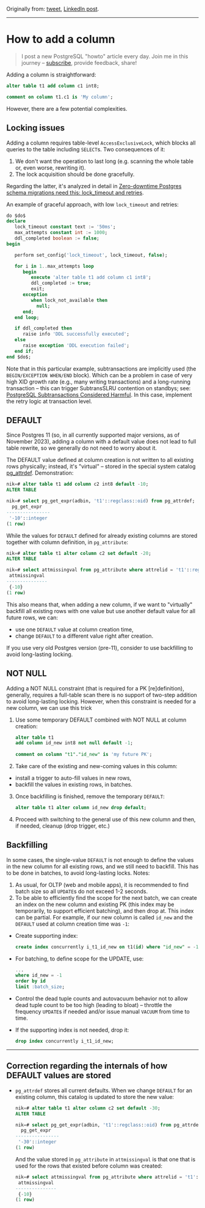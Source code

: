 Originally from: [tweet](https://twitter.com/samokhvalov/status/1728440121899487649), [LinkedIn post]().

---

# How to add a column

> I post a new PostgreSQL "howto" article every day. Join me in this
> journey – [subscribe](https://twitter.com/samokhvalov/), provide feedback, share!

Adding a column is straightforward:

```sql
alter table t1 add column c1 int8;

comment on column t1.c1 is 'My column';
```

However, there are a few potential complexities.

## Locking issues

Adding a column requires table-level `AccessExclusiveLock`, which blocks all queries to the table including `SELECT`s. 
Two consequences of it:

1) We don't want the operation to last long (e.g. scanning the whole table or, even worse, rewriting it).
2) The lock acquisition should be done gracefully.

Regarding the latter, it's analyzed in detail in 
[Zero-downtime Postgres schema migrations need this: lock_timeout and retries](https://postgres.ai/blog/20210923-zero-downtime-postgres-schema-migrations-lock-timeout-and-retries).

An example of graceful approach, with low `lock_timeout` and retries:

```sql
do $do$
declare
   lock_timeout constant text := '50ms';
   max_attempts constant int := 1000;
   ddl_completed boolean := false;
begin

   perform set_config('lock_timeout', lock_timeout, false);

   for i in 1..max_attempts loop
      begin
         execute 'alter table t1 add column c1 int8';
         ddl_completed := true;
         exit;
      exception
         when lock_not_available then
           null;
      end;
   end loop;

   if ddl_completed then
      raise info 'DDL successfully executed';
   else
      raise exception 'DDL execution failed';
   end if;
end $do$;
```

Note that in this particular example, subtransactions are implicitly used (the `BEGIN/EXCEPTION WHEN/END` block). Which
can be a problem in case of very high XID growth rate (e.g., many writing transactions) and a long-running transaction –
this can trigger SubtransSLRU contention on standbys; see: 
[PostgreSQL Subtransactions Considered Harmful](https://postgres.ai/blog/20210831-postgresql-subtransactions-considered-harmful). 
In this case, implement the retry logic at transaction level.

## DEFAULT

Since Postgres 11 (so, in all currently supported major versions, as of November 2023), adding a column with a default
value does not lead to full table rewrite, so we generally do not need to worry about it.

The DEFAULT value defined at column creation is not written to all existing rows physically; instead, it's "virtual" –
stored in the special system catalog [pg_attrdef](https://postgresql.org/docs/current/catalog-pg-attrdef.html).
Demonstration:

```sql
nik=# alter table t1 add column c2 int8 default -10;
ALTER TABLE

nik=# select pg_get_expr(adbin, 't1'::regclass::oid) from pg_attrdef;
  pg_get_expr
----------------
 '-10'::integer
(1 row)
```

While the values for `DEFAULT` defined for already existing columns are stored together with column definition, in 
`pg_attribute`:

```sql
nik=# alter table t1 alter column c2 set default -20;
ALTER TABLE

nik=# select attmissingval from pg_attribute where attrelid = 't1'::regclass::oid and attname = 'c2';
 attmissingval
---------------
 {-10}
(1 row)
```

This also means that, when adding a new column, if we want to "virtually" backfill all existing rows with one value but
use another default value for all future rows, we can:

- use one `DEFAULT` value at column creation time,
- change `DEFAULT` to a different value right after creation.

If you use very old Postgres version (pre-11), consider to use backfilling to avoid long-lasting locking.

## NOT NULL

Adding a NOT NULL constraint (that is required for a PK [re]definition), generally, requires a full-table scan there is
no support of two-step addition to avoid long-lasting locking. However, when this constraint is needed for a new column,
we can use this trick

1) Use some temporary DEFAULT combined with NOT NULL at column creation:

   ```sql
   alter table t1
   add column id_new int8 not null default -1;
 
   comment on column "t1"."id_new" is 'my future PK'; 
   ```

2) Take care of the existing and new-coming values in this column:

- install a trigger to auto-fill values in new rows,
- backfill the values in existing rows, in batches.

3) Once backfilling is finished, remove the temporary `DEFAULT`:

   ```sql
   alter table t1 alter column id_new drop default;
   ```

4) Proceed with switching to the general use of this new column and then, if needed, cleanup (drop trigger, etc.)

## Backfilling

In some cases, the single-value `DEFAULT` is not enough to define the values in the new column for all existing rows, 
and we still need to backfill. This has to be done in batches, to avoid long-lasting locks. Notes:

1. As usual, for OLTP (web and mobile apps), it is recommended to find batch size so all `UPDATE`s do not exceed 1-2
   seconds.
2. To be able to efficiently find the scope for the next batch, we can create an index on the new column and existing
   PK (this index may be temporarily, to support efficient batching), and then drop at. This index can be partial. For
   example, if our new column is called `id_new` and the `DEFAULT` used at column creation time was `-1`:

- Create supporting index:

   ```sql
   create index concurrently i_t1_id_new on t1(id) where "id_new" = -1;
   ```
  
- For batching, to define scope for the UPDATE, use:

   ```sql
   ...
   where id_new = -1
   order by id
   limit :batch_size;
   ```

- Control the dead tuple counts and autovacuum behavior not to allow dead tuple count to be too high (leading to
  bloat) – throttle the frequency `UPDATE`s if needed and/or issue manual `VACUUM` from time to time.
- If the supporting index is not needed, drop it:

   ```sql
   drop index concurrently i_t1_id_new;
   ```

-----

## Correction regarding the internals of how DEFAULT values are stored

- `pg_attrdef` stores all current defaults. When we change `DEFAULT` for an existing column, this catalog is updated to
  store the new value:

   ```sql
   nik=# alter table t1 alter column c2 set default -30;
   ALTER TABLE
  
   nik=# select pg_get_expr(adbin, 't1'::regclass::oid) from pg_attrdef;
     pg_get_expr
   ----------------
    '-30'::integer
   (1 row)
   ```

   And the value stored in `pg_attribute` in `attmissingval` is that one that is used for the rows that existed before
   column was created:

   ```sql
   nik=# select attmissingval from pg_attribute where attrelid = 't1'::regclass::oid and attname = 'c2';
    attmissingval
   ---------------
    {-10}
   (1 row)
   ```
